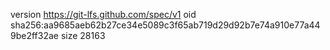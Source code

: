 version https://git-lfs.github.com/spec/v1
oid sha256:aa9685aeb62b27ce34e5089c3f65ab719d29d92b7e74a910e77a449be2ff32ae
size 28163
